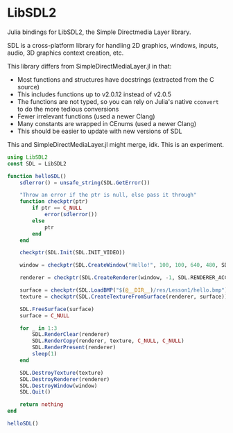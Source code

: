 # LibSDL2

Julia bindings for LibSDL2, the Simple Directmedia Layer library.

SDL is a cross-platform library for handling 2D graphics, windows, inputs, audio, 3D graphics context creation, etc.

This library differs from SimpleDirectMediaLayer.jl in that:

 - Most functions and structures have docstrings (extracted from the C source)
 - This includes functions up to v2.0.12 instead of v2.0.5
 - The functions are not typed, so you can rely on Julia's native `cconvert` to do the more tedious conversions
 - Fewer irrelevant functions (used a newer Clang)
 - Many constants are wrapped in CEnums (used a newer Clang)
 - This should be easier to update with new versions of SDL

This and SimpleDirectMediaLayer.jl might merge, idk. This is an experiment.

```julia
using LibSDL2
const SDL = LibSDL2

function helloSDL()
    sdlerror() = unsafe_string(SDL.GetError())

    "Throw an error if the ptr is null, else pass it through"
    function checkptr(ptr)
        if ptr == C_NULL
            error(sdlerror())
        else
            ptr
        end
    end

    checkptr(SDL.Init(SDL.INIT_VIDEO))

    window = checkptr(SDL.CreateWindow("Hello!", 100, 100, 640, 480, SDL.WINDOW_SHOWN))

    renderer = checkptr(SDL.CreateRenderer(window, -1, SDL.RENDERER_ACCELERATED))

    surface = checkptr(SDL.LoadBMP("$(@__DIR__)/res/Lesson1/hello.bmp"))
    texture = checkptr(SDL.CreateTextureFromSurface(renderer, surface))

    SDL.FreeSurface(surface)
    surface = C_NULL

    for _ in 1:3
        SDL.RenderClear(renderer)
        SDL.RenderCopy(renderer, texture, C_NULL, C_NULL)
        SDL.RenderPresent(renderer)
        sleep(1)
    end

    SDL.DestroyTexture(texture)
    SDL.DestroyRenderer(renderer)
    SDL.DestroyWindow(window)
    SDL.Quit()

    return nothing
end

helloSDL()
```

